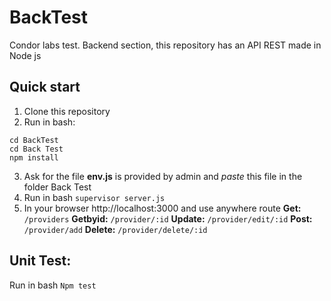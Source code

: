 # BackTest
Condor labs test. Backend section, this repository has an API REST made in Node js 
## Quick start
1) Clone this repository 
2) Run  in bash: 
```
cd BackTest
cd Back Test
npm install	
```
3) Ask for the file **env.js** is provided by admin and *paste* this file in the folder Back Test
4) Run in bash ``supervisor server.js``
5) In your browser http://localhost:3000 and use anywhere route
 **Get:** ``/providers``
  **Getbyid:** ``/provider/:id``
  **Update:** ``/provider/edit/:id``
  **Post:** ``/provider/add``
  **Delete:** ``/provider/delete/:id``
 
 ## Unit Test:

Run in bash ``Npm test``
 
